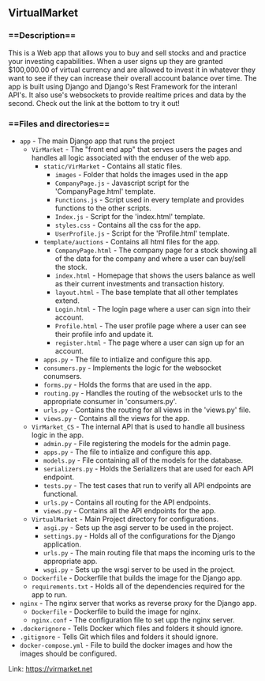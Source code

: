 ## VirtualMarket

### ==Description==</h3>
This is a Web app that allows you to buy and sell stocks and and practice your investing capabilities. When a user signs up they are granted $100,000.00 of virtual currency 
and are allowed to invest it in whatever they want to see if they can increase their overall account balance over time. The app is built using Django and Django's Rest Framework for
the interanl API's. It also use's websockets to provide realtime prices and data by the second. Check out the link at the bottom to try it out!

### ==Files and directories==
- `app` - The main Django app that runs the project
  - `VirMarket` - The "front end app" that serves users the pages and handles all logic associated with the enduser of the web app.
    - `static/VirMarket` - Contains all static files.
      - `images` - Folder that holds the images used in the app
      - `CompanyPage.js` - Javascript script for the 'CompanyPage.html' template.
      - `Functions.js` - Script used in every template and provides functions to the other scripts.
      - `Index.js` -  Script for the 'index.html' template.
      - `styles.css` - Contains all the css for the app.
      - `UserProfile.js` - Script for the 'Profile.html' template.
    - `template/auctions` - Contains all html files for the app.
      - `CompanyPage.html` - The company page for a stock showing all of the data for the company and where a user can buy/sell the stock.
      - `index.html` - Homepage that shows the users balance as well as their current investments and transaction history.
      - `layout.html` - The base template that all other templates extend.
      - `Login.html` - The login page where a user can sign into their account.
      - `Profile.html` - The user profile page where a user can see their profile info and update it.
      - `register.html` - The page where a user can sign up for an account.
    - `apps.py` - The file to intialize and configure this app.
    - `consumers.py` - Implements the logic for the websocket conumsers.
    - `forms.py` - Holds the forms that are used in the app.
    - `routing.py` - Handles the routing of the websocket urls to the appropriate consumer in 'consumers.py'.
    - `urls.py` - Contains the routing for all views in the 'views.py' file.
    - `views.py` - Contains all the views for the app.
  - `VirMarket_CS` - The internal API that is used to handle all business logic in the app.
    - `admin.py` - File registering the models for the admin page.
    - `apps.py` - The file to intialize and configure this app.
    - `models.py` - File containing all of the models for the database.
    - `serializers.py` - Holds the Serializers that are used for each API endpoint.
    - `tests.py` - The test cases that run to verify all API endpoints are functional.
    - `urls.py` - Contains all routing for the API endpoints.
    - `views.py` - Contains all the API endpoints for the app.
  - `VirtualMarket` - Main Project directory for configurations.
    - `asgi.py` - Sets up the asgi server to be used in the project.
    - `settings.py` - Holds all of the configurations for the Django application.
    - `urls.py` -  The main routing file that maps the incoming urls to the appropriate app.
    - `wsgi.py` - Sets up the wsgi server to be used in the project.
  - `Dockerfile` - Dockerfile that builds the image for the Django app.
  - `requirements.txt` -  Holds all of the dependencies required for the app to run.
- `nginx` - The nginx server that works as reverse proxy for the Django app.
  - `Dockerfile` - Dockerfile to build the image for nginx.
  - `nginx.conf` - The configuration file to set upp the nginx server.
- `.dockerignore` - Tells Docker which files and folders it should ignore.
- `.gitignore` - Tells Git which files and folders it should ignore.
- `docker-compose.yml` - File to build the docker images and how the images should be configured.


Link: https://virmarket.net